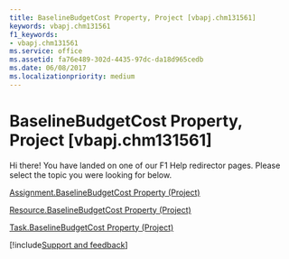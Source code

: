 ```yaml
---
title: BaselineBudgetCost Property, Project [vbapj.chm131561]
keywords: vbapj.chm131561
f1_keywords:
- vbapj.chm131561
ms.service: office
ms.assetid: fa76e489-302d-4435-97dc-da18d965cedb
ms.date: 06/08/2017
ms.localizationpriority: medium
---
```



# BaselineBudgetCost Property, Project [vbapj.chm131561]

Hi there! You have landed on one of our F1 Help redirector pages. Please select the topic you were looking for below.

[Assignment.BaselineBudgetCost Property (Project)](https://msdn.microsoft.com/library/65053c03-5b36-41a8-7857-c987c10d63ea%28Office.15%29.aspx)

[Resource.BaselineBudgetCost Property (Project)](https://msdn.microsoft.com/library/720524fd-f132-43ca-2a0a-6bb991b72c04%28Office.15%29.aspx)

[Task.BaselineBudgetCost Property (Project)](https://msdn.microsoft.com/library/b83c7bd8-14f6-1318-e3e9-4ecbaef99bf6%28Office.15%29.aspx)

[!include[Support and feedback](~/includes/feedback-boilerplate.md)]
